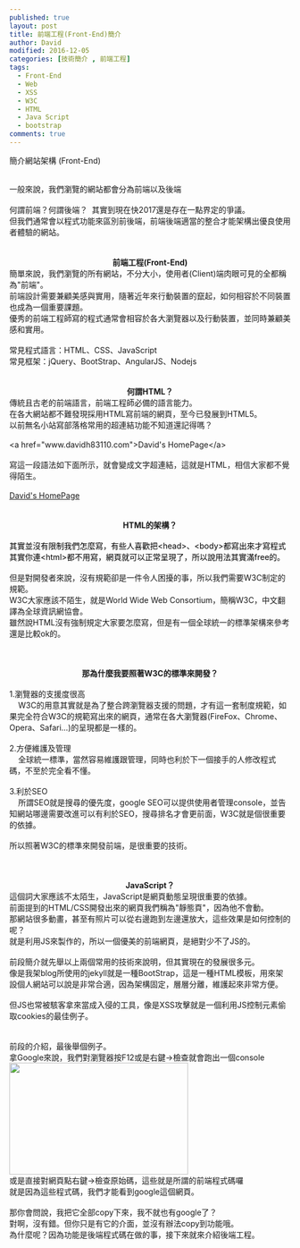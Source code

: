 ```yaml
---
published: true
layout: post
title: 前端工程(Front-End)簡介
author: David
modified: 2016-12-05
categories: [技術簡介 , 前端工程]
tags: 
  - Front-End
  - Web
  - XSS
  - W3C
  - HTML
  - Java Script
  - bootstrap
comments: true
---
```

簡介網站架構 (Front-End)<br />
<div>
<br /></div>
<div>
一般來說，我們瀏覽的網站都會分為前端以及後端</div>
<div>
<br /></div>
<div>
何謂前端？何謂後端？ &nbsp;其實到現在快2017還是存在一點界定的爭議。</div>
<div>
但我們通常會以程式功能來區別前後端，前端後端適當的整合才能架構出優良使用者體驗的網站。</div>
<div>
<br />
<br /></div>
<div>
<div style="text-align: center;">
<b>前端工程(Front-End)</b></div>
</div>
<div>
簡單來說，我們瀏覽的所有網站，不分大小，使用者(Client)端肉眼可見的全都稱為"前端"。</div>
<div>
前端設計需要兼顧美感與實用，隨著近年來行動裝置的竄起，如何相容於不同裝置也成為一個重要課題。<br />
優秀的前端工程師寫的程式通常會相容於各大瀏覽器以及行動裝置，並同時兼顧美感和實用。<br />
<br /></div>
<div>
常見程式語言：HTML、CSS、JavaScript</div>
<div>
常見框架：jQuery、BootStrap、AngularJS、Nodejs</div>
<div>
<br />
<br /></div>
<div>
<div style="text-align: center;">
<b>何謂HTML？</b></div>
</div>
<div>
傳統且古老的前端語言，前端工程師必備的語言能力。</div>
<div>
在各大網站都不難發現採用HTML寫前端的網頁，至今已發展到HTML5。</div>
<div>
以前無名小站寫部落格常用的超連結功能不知道還記得嗎？</div>
<div>
<br />
&lt;a href="www.davidh83110.com"&gt;David's HomePage&lt;/a&gt;</div>
<div>
<a href="https://www.blogger.com/www.davidh83110.com"><br /></a>
寫這一段語法如下面所示，就會變成文字超連結，這就是HTML，相信大家都不覺得陌生。<br />
<a href="https://www.blogger.com/www.davidh83110.com"><br /></a>
<a href="https://www.blogger.com/www.davidh83110.com">David's HomePage</a>

<br />
<br />
<a href="https://www.blogger.com/www.davidh83110.com"><br /></a>
<div style="text-align: center;">
<b>HTML的架構？</b></div>
<br />
<span style="color: black;">其實並沒有限制我們怎麼寫，有些人喜歡把&lt;head&gt;、&lt;body&gt;都寫出來才寫程式</span><br />
<span style="color: black;">其實你連&lt;html&gt;都不用寫，網頁就可以正常呈現了，所以說用法其實滿free的。</span><br />
<span style="color: black;"><br /></span>
但是對開發者來說，沒有規範卻是一件令人困擾的事，所以我們需要W3C制定的規範。<br />
W3C大家應該不陌生，就是World Wide Web Consortium，簡稱W3C，中文翻譯為全球資訊網協會。<br />
雖然說HTML沒有強制規定大家要怎麼寫，但是有一個全球統一的標準架構來參考還是比較ok的。<br />
<br />
<br />
<br />
<div style="text-align: center;">
<b>那為什麼我要照著W3C的標準來開發？</b></div>
<br />
1.瀏覽器的支援度很高<br />
&nbsp; &nbsp; W3C的用意其實就是為了整合跨瀏覽器支援的問題，才有這一套制度規範，如果完全符合W3C的規範寫出來的網頁，通常在各大瀏覽器(FireFox、Chrome、Opera、Safari...)的呈現都是一樣的。<br />
<br />
2.方便維護及管理<br />
&nbsp; &nbsp; 全球統一標準，當然容易維護跟管理，同時也利於下一個接手的人修改程式碼，不至於完全看不懂。<br />
<br />
3.利於SEO<br />
&nbsp; &nbsp; 所謂SEO就是搜尋的優先度，google SEO可以提供使用者管理console，並告知網站哪邊需要改進可以有利於SEO，搜尋排名才會更前面，W3C就是個很重要的依據。<br />
<br />
所以照著W3C的標準來開發前端，是很重要的技術。<br />
<br />
<br />
<br />
<div style="text-align: center;">
<b>JavaScript？</b></div>
這個詞大家應該不太陌生，JavaScript是網頁動態呈現很重要的依據。<br />
前面提到的HTML/CSS開發出來的網頁我們稱為"靜態頁"，因為他不會動。<br />
那網站很多動畫，甚至有照片可以從右邊跑到左邊還放大，這些效果是如何控制的呢？<br />
就是利用JS來製作的，所以一個優美的前端網頁，是絕對少不了JS的。<br />
<br />
前段簡介就先舉以上兩個常用的技術來說明，但其實現在的發展很多元。<br />
像是我架blog所使用的jekyll就是一種BootStrap，這是一種HTML模板，用來架設個人網站可以說是非常合適，因為架構固定，層層分離，維護起來非常方便。<br />
<br />
但JS也常被駭客拿來當成入侵的工具，像是XSS攻擊就是一個利用JS控制元素偷取cookies的最佳例子。<br />
<br />
<br />
前段的介紹，最後舉個例子。<br />
拿Google來說，我們對瀏覽器按F12或是右鍵-&gt;檢查就會跑出一個console<br />
<a href="http://4.bp.blogspot.com/-vCEfTt_exq8/WEQ4WlMX0oI/AAAAAAAAA5g/jE0UFKON8a8F_727z20tAlzotZYZsJvJACK4B/s1600/%25E8%259E%25A2%25E5%25B9%2595%25E5%25BF%25AB%25E7%2585%25A7%2B2016-12-04%2B%25E4%25B8%258B%25E5%258D%258811.32.08.png" imageanchor="1"><img border="0" height="200" src="https://4.bp.blogspot.com/-vCEfTt_exq8/WEQ4WlMX0oI/AAAAAAAAA5g/jE0UFKON8a8F_727z20tAlzotZYZsJvJACK4B/s320/%25E8%259E%25A2%25E5%25B9%2595%25E5%25BF%25AB%25E7%2585%25A7%2B2016-12-04%2B%25E4%25B8%258B%25E5%258D%258811.32.08.png" width="320" /></a><br />
或是直接對網頁點右鍵-&gt;檢查原始碼，這些就是所謂的前端程式碼囉<br />
就是因為這些程式碼，我們才能看到google這個網頁。<br />
<br />
那你會問說，我把它全部copy下來，我不就也有google了？<br />
對啊，沒有錯。但你只是有它的介面，並沒有辦法copy到功能哦。<br />
為什麼呢？因為功能是後端程式碼在做的事，接下來就來介紹後端工程。<br />
<br /></div>

